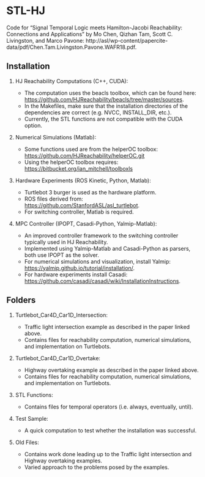 # STL-HJ
Code for “Signal Temporal Logic meets Hamilton-Jacobi Reachability: Connections and Applications” by Mo Chen, Qizhan Tam, Scott C. Livingston, and Marco Pavone: 
http://asl/wp-content/papercite-data/pdf/Chen.Tam.Livingston.Pavone.WAFR18.pdf.

## Installation 
1. HJ Reachability Computations (C++, CUDA):
   - The computation uses the beacls toolbox, which can be found here: https://github.com/HJReachability/beacls/tree/master/sources.
   - In the Makefiles, make sure that the installation directories of the dependencies are correct (e.g. NVCC, INSTALL_DIR, etc.).
   - Currently, the STL functions are not compatible with the CUDA option.

2. Numerical Simulations (Matlab):
   - Some functions used are from the helperOC toolbox: https://github.com/HJReachability/helperOC.git
   - Using the helperOC toolbox requires: https://bitbucket.org/ian_mitchell/toolboxls

3. Hardware Experiments (ROS Kinetic, Python, Matlab):
   - Turtlebot 3 burger is used as the hardware platform.
   - ROS files derived from: https://github.com/StanfordASL/asl_turtlebot.
   - For switching controller, Matlab is required.

4. MPC Controller (IPOPT, Casadi-Python, Yalmip-Matlab):
   - An improved controller framework to the switching controller typically used in HJ Reachability. 
   - Implemented using Yalmip-Matlab and Casadi-Python as parsers, both use IPOPT as the solver.
   - For numerical simulations and visualization, install Yalmip: https://yalmip.github.io/tutorial/installation/.
   - For hardware experiments install Casadi: https://github.com/casadi/casadi/wiki/InstallationInstructions.

## Folders
1. Turtlebot_Car4D_Car1D_Intersection: 
   - Traffic light intersection example as described in the paper linked above.
   - Contains files for reachability computation, numerical simulations, and implementation on Turtlebots.

2. Turtlebot_Car4D_Car1D_Overtake:
   - Highway overtaking example as described in the paper linked above.
   - Contains files for reachability computation, numerical simulations, and implementation on Turtlebots.

3. STL Functions:
   - Contains files for temporal operators (i.e. always, eventually, until).

4. Test Sample:
   - A quick computation to test whether the installation was successful.

5. Old Files:
   - Contains work done leading up to the Traffic light intersection and Highway overtaking examples.
   - Varied approach to the problems posed by the examples.



